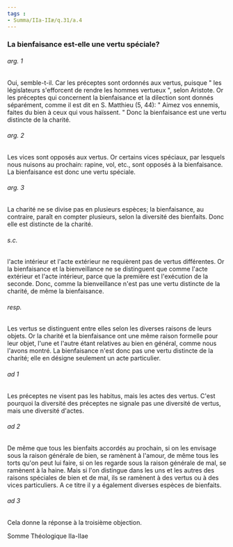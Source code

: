 ```yaml
---
tags : 
- Summa/IIa-IIæ/q.31/a.4
---
```


### La bienfaisance est-elle une vertu spéciale?

###### arg. 1
Oui, semble-t-il. Car les préceptes sont ordonnés aux vertus, puisque " les législateurs s'efforcent de rendre les hommes vertueux ", selon Aristote. Or les préceptes qui concernent la bienfaisance et la dilection sont donnés séparément, comme il est dit en S. Matthieu (5, 44): " Aimez vos ennemis, faites du bien à ceux qui vous haïssent. " Donc la bienfaisance est une vertu distincte de la charité. 

###### arg. 2
Les vices sont opposés aux vertus. Or certains vices spéciaux, par lesquels nous nuisons au prochain: rapine, vol, etc., sont opposés à la bienfaisance. La bienfaisance est donc une vertu spéciale. 

###### arg. 3
La charité ne se divise pas en plusieurs espèces; la bienfaisance, au contraire, paraît en compter plusieurs, selon la diversité des bienfaits. Donc elle est distincte de la charité. 

###### s.c.
l'acte intérieur et l'acte extérieur ne requièrent pas de vertus différentes. Or la bienfaisance et la bienveillance ne se distinguent que comme l'acte extérieur et l'acte intérieur, parce que la première est l'exécution de la seconde. Donc, comme la bienveillance n'est pas une vertu distincte de la charité, de même la bienfaisance. 

###### resp.
Les vertus se distinguent entre elles selon les diverses raisons de leurs objets. Or la charité et la bienfaisance ont une même raison formelle pour leur objet, l'une et l'autre étant relatives au bien en général, comme nous l'avons montré. La bienfaisance n'est donc pas une vertu distincte de la charité; elle en désigne seulement un acte particulier. 

###### ad 1
Les préceptes ne visent pas les habitus, mais les actes des vertus. C'est pourquoi la diversité des préceptes ne signale pas une diversité de vertus, mais une diversité d'actes. 

###### ad 2
De même que tous les bienfaits accordés au prochain, si on les envisage sous la raison générale de bien, se ramènent à l'amour, de même tous les torts qu'on peut lui faire, si on les regarde sous la raison générale de mal, se ramènent à la haine. Mais si l'on distingue dans les uns et les autres des raisons spéciales de bien et de mal, ils se ramènent à des vertus ou à des vices particuliers. A ce titre il y a également diverses espèces de bienfaits. 

###### ad 3
Cela donne la réponse à la troisième objection. 

Somme Théologique IIa-IIae 

